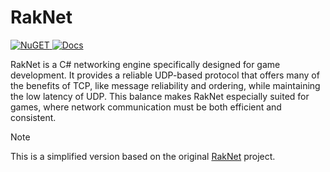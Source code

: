 # RakNet 
<a href="">
    <img src="https://img.shields.io/badge/NuGet-004880?style=for-the-badge&logo=nuget&logoColor=white" alt="NuGET"/>
</a>
<a href="https://joseluishd.github.io/RakNet/">
    <img src="https://img.shields.io/badge/Docs-4285F4?style=for-the-badge&logo=Google-chrome&logoColor=white" alt="Docs"/>
</a>

RakNet is a C# networking engine specifically designed for game development. It provides a reliable UDP-based protocol 
that offers many of the benefits of TCP, like message reliability and ordering, while maintaining the low latency of UDP. 
This balance makes RakNet especially suited for games, where network communication must be both efficient and consistent.

> [!NOTE]
> This is a simplified version based on the original <a href="https://github.com/facebookarchive/RakNet">RakNet</a> project.
